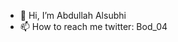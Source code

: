 - 👋 Hi, I’m Abdullah Alsubhi
- 📫 How to reach me twitter: Bod_04

<!---
Abdullah-Alsubhi/Abdullah-Alsubhi is a ✨ special ✨ repository because its `README.md` (this file) appears on your GitHub profile.
You can click the Preview link to take a look at your changes.
--->
